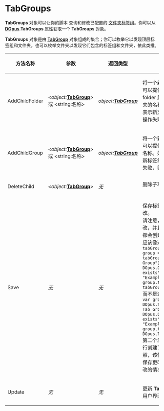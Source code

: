 # TabGroups

**TabGroups** 对象可以让你的脚本 查询和修改已配置的 [文件夹标签组](/Manual/basic_concepts/the_lister/tabs/tab_groups.zh.md)。你可以从 **[DOpus](dopus.zh.md).TabGroups** 属性获取一个 **TabGroups** 对象。

**TabGroups** 对象是由 **[TabGroup](tabgroup.zh.md)** 对象组成的集合；你可以枚举它以发现顶层标签组和文件夹。也可以枚举文件夹以发现它们包含的标签组和文件夹，依此类推。

<table>
<thead><tr><th>
方法名称</th><th>

**参数**</th><th>
返回类型</th><th>
说明
</th></tr></thead><tbody><tr><td>
AddChildFolder</td><td>

*\<object:***[TabGroup](tabgroup.zh.md)**\> 或 \<string:名称\></td><td>

*object:**[TabGroup](tabgroup.zh.md)***</td><td>

将一个新文件夹添加到标签组列表。你可以提供一个 **[TabGroup](tabgroup.zh.md)** 对象（它的 folder 属性已设置为 **True**）或新文件夹的名称。如果操作成功，则返回一个表示新文件夹的 **[TabGroup](tabgroup.zh.md)** 对象。如果操作失败，则返回 **False**。
</td></tr><tr><td>
AddChildGroup</td><td>

*\<object:***[TabGroup](tabgroup.zh.md)**\> 或 \<string:名称\></td><td>

*object:**[TabGroup](tabgroup.zh.md)***</td><td>

将一个新标签组添加到标签组列表。你可以提供一个 **[TabGroup](tabgroup.zh.md)** 对象或新组的名称。如果操作成功，则返回一个表示新标签组的 **[TabGroup](tabgroup.zh.md)** 对象。如果操作失败，则返回 **False**。
</td></tr><tr><td>
DeleteChild</td><td>

*\<object:***[TabGroup](tabgroup.zh.md)**\></td><td>

*无*</td><td>
删除子项（文件夹或标签组）。
</td></tr><tr><td>
Save</td><td>

*无*</td><td>

*无*</td><td>

保存标签组列表以及你所做的任何更改。  
请注意，这只会保存对其调用所做的更改，并且每次使用 **DOpus.TabGroups** 都会创建一个新的独立对象。因此，你应该像这样修改标签组（JScript）：`var tabGroups = DOpus.TabGroups;
    var group = tabGroups.AddChildGroup("New Tab Group");
    if (!group)
        DOpus.Output("Group already exists");
    else {
        group.desc = "Example description";
        var tabs = group.tabs;
        tabs.AddTab("C:\\");
        tabGroups.Save();
    }`  
而不是这样：`// 这样会无法正常工作。
    var group = DOpus.TabGroups.AddChildGroup("New Tab Group");
    if (!group)
        DOpus.Output("Group already exists");
    else {
        group.desc = "Example description";
        group.tabs.AddTab("C:\\");
        DOpus.TabGroups.Save();
    }`  
第二个示例无法正常工作，因为最后一行创建了当前状态的第二个不相关快照，该快照不受对第一个快照进行的未保存更改的影响，然后在不进行任何更改的情况下保存了第二个快照。
</td></tr><tr><td>
Update</td><td>

*无*</td><td>

*无*</td><td>

更新 **TabGroups** 对象以反映通过配置用户界面所做的任何更改。
</td></tr></tbody>
</table>